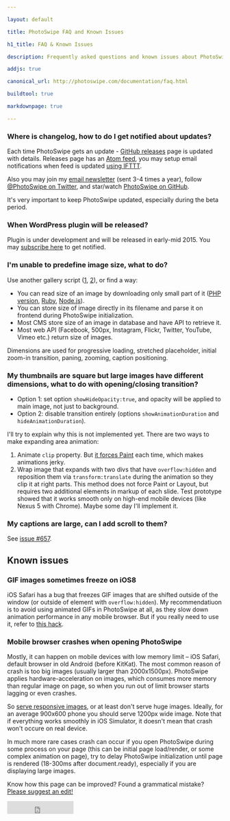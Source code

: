 ```yaml
---

layout: default

title: PhotoSwipe FAQ and Known Issues

h1_title: FAQ & Known Issues

description: Frequently asked questions and known issues about PhotoSwipe image gallery.

addjs: true

canonical_url: http://photoswipe.com/documentation/faq.html

buildtool: true

markdownpage: true

---
```


### <a name="keep-updated"></a> Where is changelog, how to do I get notified about updates?

Each time PhotoSwipe gets an update - [GitHub releases](https://github.com/dimsemenov/PhotoSwipe/releases) page is updated with details. 
Releases page has an [Atom feed](https://github.com/dimsemenov/PhotoSwipe/releases.atom), you may setup email notifications when feed is updated [using IFTTT](https://ifttt.com/recipes/230902-photoswipe-update-notification).

Also you may join my [email newsletter](http://dimsemenov.com/subscribe.html?i=pswp) (sent 3-4 times a year), follow [@PhotoSwipe on Twitter](http://twitter.com/photoswipe), and star/watch [PhotoSwipe on GitHub](https://github.com/dimsemenov/PhotoSwipe/).

It's very important to keep PhotoSwipe updated, especially during the beta period.


### When WordPress plugin will be released?

Plugin is under development and will be released in early-mid 2015. You may [subscribe here](http://dimsemenov.com/subscribe.html?i=pswp-wp) to get notified.


### <a name="image-size"></a> I'm unable to predefine image size, what to do?

Use another gallery script ([1](http://dimsemenov.com/plugins/magnific-popup/), [2](http://dimsemenov.com/plugins/royal-slider/gallery/)), or find a way:

- You can read size of an image by downloading only small part of it ([PHP version](http://stackoverflow.com/questions/4635936/super-fast-getimagesize-in-php), [Ruby](https://github.com/sdsykes/fastimage), [Node.js](http://stackoverflow.com/a/20111234/331460)).
- You can store size of image directly in its filename and parse it on frontend during PhotoSwipe initialization. 
- Most CMS store size of an image in database and have API to retrieve it.
- Most web API (Facebook, 500px, Instagram, Flickr, Twitter, YouTube, Vimeo etc.) return size of images.

Dimensions are used for progressive loading, stretched placeholder, initial zoom-in transition, paning, zooming, caption positioning.


### <a name="different-thumbnail-dimensions"></a> My thumbnails are square but large images have different dimensions, what to do with opening/closing transition?

- Option 1: set option `showHideOpacity:true`, and opacity will be applied to main image, not just to background.
- Option 2: disable transition entirely (options `showAnimationDuration` and `hideAnimationDuration`).

I'll try to explain why this is not implemented yet. There are two ways to make expanding area animation:

1. Animate `clip` property. But [it forces Paint](http://csstriggers.com/#clip) each time, which makes animations jerky.
2. Wrap image that expands with two divs that have `overflow:hidden` and reposition them via `transform:translate` during the animation so they clip it at right parts. This method does not force Paint or Layout, but requires two additional elements in markup of each slide. Test prototype showed that it works smooth only on high-end mobile devices (like Nexus 5 with Chrome). Maybe some day I'll implement it.

### My captions are large, can I add scroll to them?

See [issue #657](https://github.com/dimsemenov/PhotoSwipe/issues/657).


## Known issues

### GIF images sometimes freeze on iOS8

iOS Safari has a bug that freezes GIF images that are shifted outside of the window (or outside of element with `overflow:hidden`). My recommendatiuon is to avoid using animated GIFs in PhotoSwipe at all, as they slow down animation performance in any mobile browser. But if you really need to use it, refer to [this hack](https://github.com/dimsemenov/PhotoSwipe/issues/662#issuecomment-66420874).


### <a name="mobile-crash"></a> Mobile browser crashes when opening PhotoSwipe

Mostly, it can happen on mobile devices with low memory limit &ndash; iOS Safari, default browser in old Android (before KitKat). The most common reason of crash is too big images (usually larger than 2000x1500px). PhotoSwipe applies hardware-acceleration on images, which consumes more memory than regular image on page, so when you run out of limit browser starts lagging or even crashes.

So [serve responsive images](responsive-images.html), or at least don't serve huge images. Ideally, for an average 900x600 phone you should serve 1200px wide image. Note that if everything works smoothly in iOS Simulator, it doesn't mean that crash won't occure on real device. 

In much more rare cases crash can occur if you open PhotoSwipe during some process on your page (this can be initial page load/render, or some complex animation on page), try to delay PhotoSwipe initialization until page is rendered (18-300ms after document.ready), especially if you are displaying large images.




Know how this page can be improved? Found a grammatical mistake? [Please suggest an edit!](https://github.com/dimsemenov/PhotoSwipe/blob/master/website/documentation/responsive-images.md)

<iframe src="http://ghbtns.com/github-btn.html?user=dimsemenov&amp;repo=photoswipe&amp;type=watch&amp;count=true&amp;size=large" allowtransparency="true" frameborder="0" scrolling="0" width="155" height="30" style=""></iframe>

